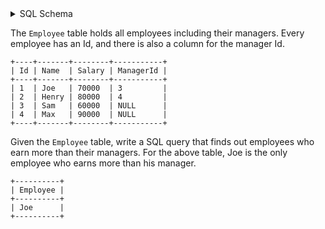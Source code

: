 <details>
<summary> SQL Schema</summary>

```sql
DROP TABLE IF EXISTS Employee;

CREATE TABLE IF NOT EXISTS 
  Employee (Id int, Name varchar(255), Salary int, ManagerId int);

INSERT INTO 
  Employee (Id, Name, Salary, ManagerId)
VALUES 
  ('1', 'Joe', '70000', '3'),
  ('2', 'Henry', '80000', '4'),
  ('3', 'Sam', '60000', NULL),
  ('4', 'Max', '90000', NULL);
```

</details>

The `Employee` table holds all employees including their managers. Every employee has an Id, and there is also a column for the manager Id.

```
+----+-------+--------+-----------+
| Id | Name  | Salary | ManagerId |
+----+-------+--------+-----------+
| 1  | Joe   | 70000  | 3         |
| 2  | Henry | 80000  | 4         |
| 3  | Sam   | 60000  | NULL      |
| 4  | Max   | 90000  | NULL      |
+----+-------+--------+-----------+
```

Given the `Employee` table, write a SQL query that finds out employees who earn more than their managers. For the above table, Joe is the only employee who earns more than his manager.

```
+----------+
| Employee |
+----------+
| Joe      |
+----------+
```